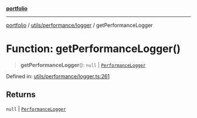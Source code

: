 [**portfolio**](../../../../README.md)

***

[portfolio](../../../../modules.md) / [utils/performance/logger](../README.md) / getPerformanceLogger

# Function: getPerformanceLogger()

> **getPerformanceLogger**(): `null` \| [`PerformanceLogger`](../classes/PerformanceLogger.md)

Defined in: [utils/performance/logger.ts:261](https://github.com/tnorlund/Portfolio/blob/1ce9d793fe74ca9a6c4e46e63e7f387705839dcd/portfolio/utils/performance/logger.ts#L261)

## Returns

`null` \| [`PerformanceLogger`](../classes/PerformanceLogger.md)
